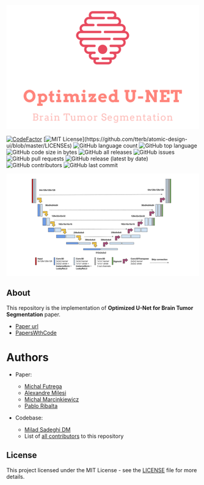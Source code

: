 ![logo](logo.png)

[![CodeFactor](https://www.codefactor.io/repository/github/everlookneversee/optimized-u-net/badge)](https://www.codefactor.io/repository/github/everlookneversee/optimized-u-net)
[![MIT License](https://img.shields.io/apm/l/atomic-design-ui.svg?)](https://github.com/tterb/atomic-design-ui/blob/master/LICENSEs)
![GitHub language count](https://img.shields.io/github/languages/count/EverLookNeverSee/Optimized-U-Net)
![GitHub top language](https://img.shields.io/github/languages/top/EverLookNeverSee/Optimized-U-Net)
![GitHub code size in bytes](https://img.shields.io/github/languages/code-size/EverLookNeverSee/Optimized-U-Net)
![GitHub all releases](https://img.shields.io/github/downloads/EverLookNeverSee/Optimized-U-Net/total)
![GitHub issues](https://img.shields.io/github/issues-raw/EverLookNeverSee/Optimized-U-Net)
![GitHub pull requests](https://img.shields.io/github/issues-pr-raw/EverLookNeverSee/Optimized-U-Net)
![GitHub release (latest by date)](https://img.shields.io/github/v/release/EverLookNeverSee/Optimized-U-Net)
![GitHub contributors](https://img.shields.io/github/contributors/EverLookNeverSee/Optimized-U-Net)
![GitHub last commit](https://img.shields.io/github/last-commit/EverLookNeverSee/Optimized-U-Net)

![unet architecture](U-Net_Diagram.png)


## About
This repository is the implementation of **Optimized U-Net for Brain Tumor Segmentation** paper.  
* [Paper url](https://arxiv.org/abs/2110.03352#)
* [PapersWthCode]()


# Authors
* Paper:
    * [Michal Futrega](mailto:mfutrega@nvidia.com)
    * [Alexandre Milesi](mailto:alexandrem@nvidia.com)
    * [Michal Marcinkiewicz](mailto:michalm@nvidia.com)
    * [Pablo Ribalta](mailto:pribalta@nvidia.com)

* Codebase:
    * [Milad Sadeghi DM](https://github.com/EverLookNeverSee)
    * List of [all contributors](https://github.com/EverLookNeverSee/Optimized-U-Net/graphs/contributors) to this repository


## License
This project licensed under the MIT License - see the [LICENSE](LICENSE) file for more details.
